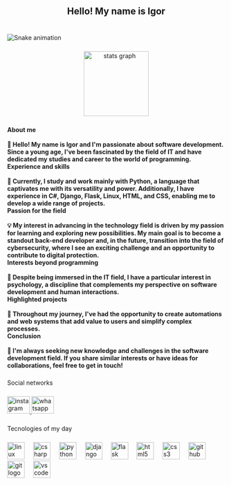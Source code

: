 <h2 align="center">Hello! My name is Igor</h2>

###

<br clear="both">

<img src="https://raw.githubusercontent.com/LimaxDev/LimaxDev/output/snake.svg" alt="Snake animation" />

###

<div align="center">
  <img src="https://github-readme-stats.vercel.app/api?username=LimaxDev&hide_title=false&hide_rank=false&show_icons=true&include_all_commits=true&count_private=true&disable_animations=false&theme=dracula&locale=en&hide_border=false&order=1" height="150" alt="stats graph"  />
</div>

###

<h4 align="left">About me<br><br>👋 Hello! My name is Igor and I'm passionate about software development. Since a young age, I've been fascinated by the field of IT and have dedicated my studies and career to the world of programming.<br>Experience and skills<br><br>🔧 Currently, I study and work mainly with Python, a language that captivates me with its versatility and power. Additionally, I have experience in C#, Django, Flask, Linux, HTML, and CSS, enabling me to develop a wide range of projects.<br>Passion for the field<br><br>💡 My interest in advancing in the technology field is driven by my passion for learning and exploring new possibilities. My main goal is to become a standout back-end developer and, in the future, transition into the field of cybersecurity, where I see an exciting challenge and an opportunity to contribute to digital protection.<br>Interests beyond programming<br><br>🧠 Despite being immersed in the IT field, I have a particular interest in psychology, a discipline that complements my perspective on software development and human interactions.<br>Highlighted projects<br><br>🚀 Throughout my journey, I've had the opportunity to create automations and web systems that add value to users and simplify complex processes.<br>Conclusion<br><br>🌟 I'm always seeking new knowledge and challenges in the software development field. If you share similar interests or have ideas for collaborations, feel free to get in touch!</h4>

###

<p align="left">Social networks</p>

###

<div align="left">
  <a href="https://www.instagram.com/_igorlima._?igsh=amZqNGFscGNodXN2" target="_blank">
    <img src="https://raw.githubusercontent.com/maurodesouza/profile-readme-generator/master/src/assets/icons/social/instagram/default.svg" width="52" height="40" alt="instagram logo"  />
  </a>
  <a href="https://wa.me/557791084108" target="_blank">
    <img src="https://raw.githubusercontent.com/maurodesouza/profile-readme-generator/master/src/assets/icons/social/whatsapp/default.svg" width="52" height="40" alt="whatsapp logo"  />
  </a>
</div>

###

<p align="left">Tecnologies of my day</p>

###

<div align="left">
  <img src="https://cdn.jsdelivr.net/gh/devicons/devicon/icons/linux/linux-original.svg" height="40" alt="linux logo"  />
  <img width="12" />
  <img src="https://cdn.jsdelivr.net/gh/devicons/devicon/icons/csharp/csharp-original.svg" height="40" alt="csharp logo"  />
  <img width="12" />
  <img src="https://cdn.jsdelivr.net/gh/devicons/devicon/icons/python/python-original.svg" height="40" alt="python logo"  />
  <img width="12" />
  <img src="https://cdn.jsdelivr.net/gh/devicons/devicon/icons/django/django-plain.svg" height="40" alt="django logo"  />
  <img width="12" />
  <img src="https://cdn.jsdelivr.net/gh/devicons/devicon/icons/flask/flask-original.svg" height="40" alt="flask logo"  />
  <img width="12" />
  <img src="https://cdn.jsdelivr.net/gh/devicons/devicon/icons/html5/html5-original.svg" height="40" alt="html5 logo"  />
  <img width="12" />
  <img src="https://skillicons.dev/icons?i=css" height="40" alt="css3 logo"  />
  <img width="12" />
  <img src="https://cdn.jsdelivr.net/gh/devicons/devicon/icons/github/github-original.svg" height="40" alt="github logo"  />
  <img width="12" />
  <img src="https://cdn.jsdelivr.net/gh/devicons/devicon/icons/git/git-original.svg" height="40" alt="git logo"  />
  <img width="12" />
  <img src="https://skillicons.dev/icons?i=vscode" height="40" alt="vscode logo"  />
</div>

###
